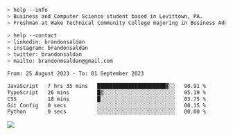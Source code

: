 ````bash
> help --info
> Business and Computer Science student based in Levittown, PA.
> Freshman at Wake Technical Community College majoring in Business Administration.
````

````bash
> help --contact
> linkedin: brandonsaldan
> instagram: brandonsaldan
> twitter: brandonsaldan
> mailto: brandonmsaldan@gmail.com
````

<!--START_SECTION:waka-->

```txt
From: 25 August 2023 - To: 01 September 2023

JavaScript   7 hrs 35 mins   ██████████████████████▓░░   90.91 %
TypeScript   26 mins         █▒░░░░░░░░░░░░░░░░░░░░░░░   05.19 %
CSS          18 mins         █░░░░░░░░░░░░░░░░░░░░░░░░   03.75 %
Git Config   0 secs          ░░░░░░░░░░░░░░░░░░░░░░░░░   00.15 %
Python       0 secs          ░░░░░░░░░░░░░░░░░░░░░░░░░   00.00 %
```

<!--END_SECTION:waka-->

![](https://komarev.com/ghpvc/?username=brandonsaldan&color=6A8AFF)
